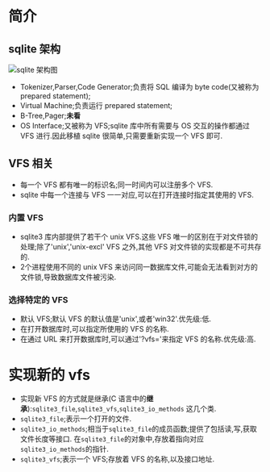 ---
---

# 简介
## sqlite 架构
![sqlite 架构图](http://123.56.233.178/document/img/vfs1.gif)

*   Tokenizer,Parser,Code Generator;负责将 SQL 编译为 byte code(又被称为 prepared statement);
*   Virtual Machine;负责运行 prepared statement;
*   B-Tree,Pager;**未看**
*   OS Interface;又被称为 VFS;sqlite 库中所有需要与 OS 交互的操作都通过 VFS 进行.因此移植
    sqlite 很简单,只需要重新实现一个 VFS 即可.

## VFS 相关
*   每一个 VFS 都有唯一的标识名;同一时间内可以注册多个 VFS.
*   sqlite 中每一个连接与 VFS 一一对应,可以在打开连接时指定其使用的 VFS.

### 内置 VFS
*   sqlite3 库内部提供了若干个 unix VFS.这些 VFS 唯一的区别在于对文件锁的处理;除了'unix','unix-excl'
    VFS 之外,其他 VFS 对文件锁的实现都是不可共存的.
*   2个进程使用不同的 unix VFS 来访问同一数据库文件,可能会无法看到对方的文件锁,导致数据库文件被污染.

### 选择特定的 VFS
*   默认 VFS;默认 VFS 的默认值是'unix',或者'win32'.优先级:低.
*   在打开数据库时,可以指定所使用的 VFS 的名称.
*   在通过 URL 来打开数据库时,可以通过'?vfs='来指定 VFS 的名称.优先级:高.

# 实现新的 vfs
*   实现新 VFS 的方式就是继承(C 语言中的**继承**):`sqlite3_file`,`sqlite3_vfs`,`sqlite3_io_methods`
    这几个类.
*   `sqlite3_file`;表示一个打开的文件.
*   `sqlite3_io_methods`;相当于`sqlite3_file`的成员函数;提供了包括读,写,获取文件长度等接口.
    在`sqlite3_file`的对象中,存放着指向对应`sqlite3_io_methods`的指针.
*   `sqlite3_vfs`;表示一个 VFS;存放着 VFS 的名称,以及接口地址.
